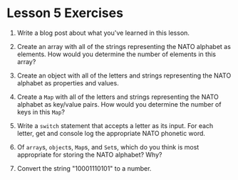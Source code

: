 # Lesson 5 Exercises

1) Write a blog post about what you've learned in this lesson.

2) Create an array with all of the strings representing the NATO alphabet as elements. How would you determine the number of elements in this array?

3) Create an object with all of the letters and strings representing the NATO alphabet as properties and values.

4) Create a `Map` with all of the letters and strings representing the NATO alphabet as key/value pairs. How would you determine the number of keys in this `Map`?

5) Write a `switch` statement that accepts a letter as its input. For each letter, get and console log the appropriate NATO phonetic word.

6) Of `array`s, `object`s, `Map`s, and `Set`s, which do you think is most appropriate for storing the NATO alphabet? Why?

7) Convert the string "10001110101" to a number.

